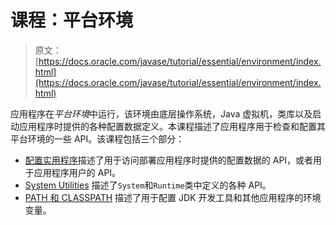 # 课程：平台环境

> 原文： [https://docs.oracle.com/javase/tutorial/essential/environment/index.html](https://docs.oracle.com/javase/tutorial/essential/environment/index.html)

应用程序在*平台环境*中运行，该环境由底层操作系统，Java 虚拟机，类库以及启动应用程序时提供的各种配置数据定义。本课程描述了应用程序用于检查和配置其平台环境的一些 API。该课程包括三个部分：

*   [配置实用程序](config.html)描述了用于访问部署应用程序时提供的配置数据的 API，或者用于应用程序用户的 API。
*   [System Utilities](system.html) 描述了`System`和`Runtime`类中定义的各种 API。
*   [PATH 和 CLASSPATH](paths.html) 描述了用于配置 JDK 开发工具和其他应用程序的环境变量。